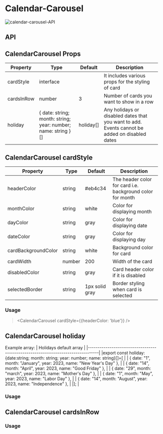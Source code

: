 # Calendar-Carousel

![calendar-carousel-API](https://dev-portal.carbonteq.com/assets/images/calendar-1cfb9243f6a61a44033ca1b28524889d.gif)

## API
> <CalendarCarousel />

## CalendarCarousel Props

| Property    | Type                                                               | Default      | Description                                                       | 
|-------------|--------------------------------------------------------------------|--------------|-------------------------------------------------------------------|
| cardStyle   | interface                                                          |              | It includes various props for the styling of card                 |
| cardsInRow  | number                                                             | 3            | Number of cards you want to show in a row                         |
| holiday     | { date: string; month: string; year: number; name: string }[]      | holiday[]    | Any holidays or disabled dates that you want to add. Events cannot be added on disabled dates|                                                                                                       


## CalendarCarousel cardStyle

| Property              | Type     | Default        | Description                                                |
|-----------------------|----------|----------------|------------------------------------------------------------|
| headerColor           | string   | #eb4c34        | The header color for card i.e. background color for month  |
| monthColor            | string   | white          | Color for displaying month                                 | 
| dayColor              | string   | gray           | Color for displaying date                                  |       
| dateColor             | string   | gray           | Color for displaying day                                   |
| cardBackgroundColor   | string   | white          | Background color for card                                  |
| cardWidth             | number   | 200            | Width of the card                                          |
| disabledColor         | string   | gray           | Card header color if it is disabled                        |
| selectedBorder        | string   | 1px solid gray | Border styling when card is selected                       |

### Usage
> <CalendarCarousel cardStyle={{headerColor: 'blue'}} />

## CalendarCarousel holiday

Example array:
| Holidays default array                                                            |
|-----------------------------------------------------------------------------------|
|export const holiday: {date:string; month: string; year: number; name: string}[]=[ |
|   { date: "1", month: "January", year: 2023, name: "New Year's Day" },            |
|   { date: "14", month: "April", year: 2023, name: "Good Friday" },                |
|   { date: "29", month: "march", year: 2023, name: "Mother's Day" },               |
|   { date: "1", month: "May", year: 2023, name: "Labor Day" },                     |
|   { date: "14", month: "August", year: 2023, name: "Independence" },              |
|];                                                                                 |

### Usage 
> <CalendarCarousel holiday={holidays} />

## CalendarCarousel cardsInRow

### Usage
> <CalendarCarouse cardsInRow={4} />



